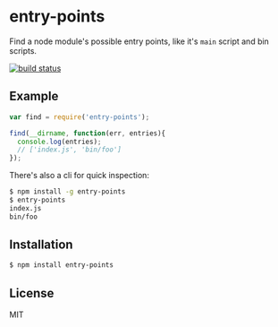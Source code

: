 
# entry-points

  Find a node module's possible entry points, like it's `main` script and bin
  scripts.
  
  [![build status](https://secure.travis-ci.org/segmentio/entry-points.png)](http://travis-ci.org/segmentio/entry-points)

## Example

```js
var find = require('entry-points');

find(__dirname, function(err, entries){
  console.log(entries);
  // ['index.js', 'bin/foo']
});
```

  There's also a cli for quick inspection:

```bash
$ npm install -g entry-points
$ entry-points
index.js
bin/foo
```

## Installation

```bash
$ npm install entry-points
```

## License

  MIT